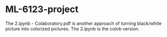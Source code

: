 # ML-6123-project



The 2.ipynb - Colaboratory.pdf is another approach of turning black/white picture into colorized pictures.
The 2.ipynb is the colob version.
